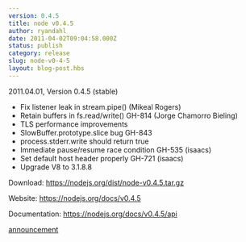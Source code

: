 ```yaml
---
version: 0.4.5
title: node v0.4.5
author: ryandahl
date: 2011-04-02T09:04:58.000Z
status: publish
category: release
slug: node-v0-4-5
layout: blog-post.hbs
---
```


2011.04.01, Version 0.4.5 (stable)
<ul>
<li>Fix listener leak in stream.pipe() (Mikeal Rogers)</li>
<li>Retain buffers in fs.read/write() GH-814 (Jorge Chamorro Bieling)</li>
<li>TLS performance improvements</li>
<li>SlowBuffer.prototype.slice bug GH-843</li>
<li>process.stderr.write should return true</li>
<li>Immediate pause/resume race condition GH-535 (isaacs)</li>
<li>Set default host header properly GH-721 (isaacs)</li>
<li>Upgrade V8 to 3.1.8.8</li></ul>



Download: <a href="https://nodejs.org/dist/node-v0.4.5.tar.gz">https://nodejs.org/dist/node-v0.4.5.tar.gz</a>

Website: <a href="https://nodejs.org/docs/v0.4.5">https://nodejs.org/docs/v0.4.5</a>

Documentation: <a href="https://nodejs.org/docs/v0.4.5/api">https://nodejs.org/docs/v0.4.5/api</a>


<a href="https://groups.google.com/d/topic/nodejs/aOC7SRLJhQY/discussion">announcement</a>
